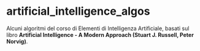# artificial_intelligence_algos

Alcuni algoritmi del corso di Elementi di Intelligenza Artificiale, basati sul libro **Artificial Intelligence - A Modern Approach (Stuart J. Russell, Peter Norvig)**.